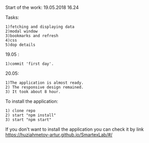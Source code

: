 Start of the work:
19.05.2018 16.24

Tasks:


    1)fetching and displaying data
    2)modal window
    3)bookmarks and refresh
    4)css
    5)dop details

19.05 :

    1)commit 'first day'. 

20.05: 

    1)The application is almost ready.
    2) The responsive design remained.
    3) It took about 8 hour.

To install the application:

    1) clone repo
    2) start "npm install"
    3) start "npm start"
    
If you don't want to install the application you can check it by link https://huziahmetov-artur.github.io/SmartexLab/#/   
